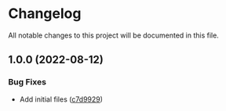 # Changelog

All notable changes to this project will be documented in this file.

## 1.0.0 (2022-08-12)


### Bug Fixes

* Add initial files ([c7d9929](https://github.com/ganexcloud/terraform-aws-pinpoint/commit/c7d99295e5430ae8a4354b063f849e21d0f36b3f))
